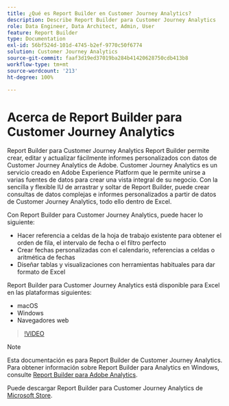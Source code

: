 ```yaml
---
title: ¿Qué es Report Builder en Customer Journey Analytics?
description: Describe Report Builder para Customer Journey Analytics
role: Data Engineer, Data Architect, Admin, User
feature: Report Builder
type: Documentation
exl-id: 56bf524d-101d-4745-b2ef-9770c50f6774
solution: Customer Journey Analytics
source-git-commit: faaf3d19ed37019ba284b41420628750cdb413b8
workflow-type: tm+mt
source-wordcount: '213'
ht-degree: 100%

---
```


# Acerca de Report Builder para Customer Journey Analytics

Report Builder para Customer Journey Analytics Report Builder permite crear, editar y actualizar fácilmente informes personalizados con datos de Customer Journey Analytics de Adobe. Customer Journey Analytics es un servicio creado en Adobe Experience Platform que le permite unirse a varias fuentes de datos para crear una vista integral de su negocio. Con la sencilla y flexible IU de arrastrar y soltar de Report Builder, puede crear consultas de datos complejas e informes personalizados a partir de datos de Customer Journey Analytics, todo ello dentro de Excel.

Con Report Builder para Customer Journey Analytics, puede hacer lo siguiente:

- Hacer referencia a celdas de la hoja de trabajo existente para obtener el orden de fila, el intervalo de fecha o el filtro perfecto
- Crear fechas personalizadas con el calendario, referencias a celdas o aritmética de fechas
- Diseñar tablas y visualizaciones con herramientas habituales para dar formato de Excel

Report Builder para Customer Journey Analytics está disponible para Excel en las plataformas siguientes:

- macOS
- Windows
- Navegadores web

>[!VIDEO](https://video.tv.adobe.com/v/337569/?quality=12&learn=on)

>[!NOTE]
>
>Esta documentación es para Report Builder de Customer Journey Analytics. Para obtener información sobre Report Builder para Analytics en Windows, consulte [Report Builder para Adobe Analytics](https://experienceleague.adobe.com/docs/analytics/analyze/report-builder/home.html?lang=es).

Puede descargar Report Builder para Customer Journey Analytics de
[Microsoft Store](https://www.microsoft.com/es-es/store/apps/windows).
